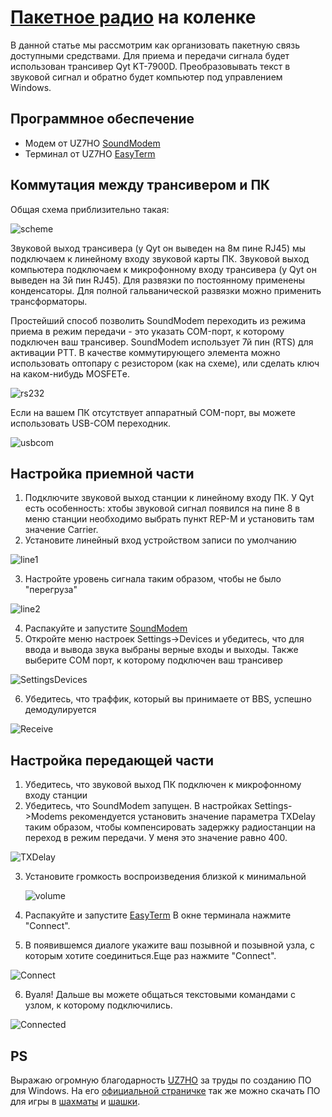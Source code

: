 # [Пакетное радио](https://etnowiki.ru/wiki/Packet_radio) на коленке

В данной статье мы рассмотрим как организовать пакетную связь доступными средствами. Для приема и передачи сигнала будет использован трансивер Qyt KT-7900D. Преобразовывать текст в звуковой сигнал и обратно будет компьютер под управлением Windows.

## Программное обеспечение
- Модем от UZ7HO [SoundModem](http://uz7.ho.ua/modem_beta/soundmodem113.zip) 
- Терминал от UZ7HO [EasyTerm](http://uz7.ho.ua/apps/easyterm49.zip)

## Коммутация между трансивером и ПК
Общая схема приблизительно такая:

![scheme](Scheme.png)

Звуковой выход трансивера (у Qyt он выведен на 8м пине RJ45) мы подключаем к линейному входу звуковой карты ПК. Звуковой выход компьютера подключаем к микрофонному входу трансивера (у Qyt он выведен на 3й пин RJ45). Для развязки по постоянному применены конденсаторы. Для полной гальванической развязки можно применить трансформаторы.

Простейший способ позволить SoundModem переходить из режима приема в режим передачи - это указать COM-порт, к которому подключен ваш трансивер. SoundModem использует 7й пин (RTS) для активации PTT. В качестве коммутирующего элемента можно использовать оптопару с резистором (как на схеме), или сделать ключ на каком-нибудь MOSFETе. 

 ![rs232](rs232.gif)

 Если на вашем ПК отсутствует аппаратный COM-порт, вы можете использовать USB-COM переходник.

![usbcom](USBCOM.jpg)

## Настройка приемной части

1. Подключите звуковой выход станции к линейному входу ПК. У Qyt есть особенность: xтобы звуковой сигнал появился на пине 8 в меню станции необходимо выбрать пункт REP-M и установить там значение Carrier.
2. Установите линейный вход устройством записи по умолчанию

![line1](linein1.png)

3. Настройте уровень сигнала таким образом, чтобы не было "перегруза"

![line2](linein2.png)

4. Распакуйте и запустите [SoundModem](http://uz7.ho.ua/modem_beta/soundmodem113.zip) 
5. Откройте меню настроек Settings->Devices и убедитесь, что для ввода и вывода звука выбраны верные входы и выходы. Также выберите COM порт, к которому подключен ваш трансивер

![SettingsDevices](SettingsDevices.png)

6. Убедитесь, что траффик, который вы принимаете от BBS, успешно демодулируется

![Receive](ModemReceive.png)

## Настройка передающей части

1. Убедитесь, что звуковой выход ПК подключен к микрофонному входу станции
2. Убедитесь, что SoundModem запущен. В настройках Settings->Modems  рекомендуется установить значение параметра TXDelay таким образом, чтобы компенсировать задержку радиостанции на переход в режим передачи. У меня это значение равно 400.

![TXDelay](TXDelay.png)

3. Установите громкость воспроизведения близкой к минимальной
   
   ![volume](Volume.png)

4. Распакуйте и запустите [EasyTerm](http://uz7.ho.ua/apps/easyterm49.zip) В окне терминала нажмите "Connect".
5. В появившемся диалоге укажите ваш позывной и позывной узла, с которым хотите соединиться.Еще раз нажмите "Connect".
   
![Connect](Connect.png)

6. Вуаля! Дальше вы можете общаться текстовыми командами с узлом, к которому подключились.
   
![Connected](Connected.png)

## PS

Выражаю огромную благодарность [UZ7HO](http://uz7.ho.ua/packetradio.htm) за труды по созданию ПО для Windows. На его [официальной страничке](http://uz7.ho.ua/packetradio.htm) так же можно скачать ПО для игры в [шахматы](http://uz7.ho.ua/apps/chess10.zip) и [шашки](http://uz7.ho.ua/apps/checkers6.zip).